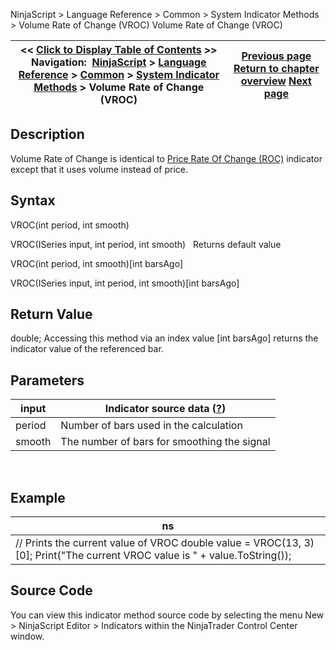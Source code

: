﻿
NinjaScript > Language Reference > Common > System Indicator Methods > Volume Rate of Change (VROC)
Volume Rate of Change (VROC)

| << [Click to Display Table of Contents](volume_rate_of_change_vroc.md) >> **Navigation:**     [NinjaScript](ninjascript-1.md) > [Language Reference](language_reference_wip-1.md) > [Common](common-1.md) > [System Indicator Methods](indicators-1.md) > Volume Rate of Change (VROC) | [Previous page](volume_oscillator-1.md) [Return to chapter overview](indicators-1.md) [Next page](volume_up_down-1.md) |
| --- | --- |

## Description
Volume Rate of Change is identical to [Price Rate Of Change (ROC)](rate_of_change_roc-1.md) indicator except that it uses volume instead of price.

## Syntax
VROC(int period, int smooth)  

VROC(ISeries<double> input, int period, int smooth)
 
Returns default value  

VROC(int period, int smooth)[int barsAgo]  

VROC(ISeries<double> input, int period, int smooth)[int barsAgo]

## Return Value
double; Accessing this method via an index value [int barsAgo] returns the indicator value of the referenced bar.

## Parameters
| input | Indicator source data ([?](valid_input_data_for_indicator-1.md)) |
| --- | --- |
| period | Number of bars used in the calculation |
| smooth | The number of bars for smoothing the signal |

 
## 
## Example
| ns |
| --- |
| // Prints the current value of VROC double value = VROC(13, 3)[0]; Print("The current VROC value is " + value.ToString()); |

## Source Code
You can view this indicator method source code by selecting the menu New > NinjaScript Editor > Indicators within the NinjaTrader Control Center window.

